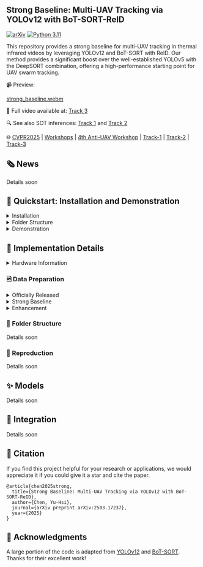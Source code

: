 ## Strong Baseline: Multi-UAV Tracking via YOLOv12 with BoT-SORT-ReID




[![arXiv](https://img.shields.io/badge/arXiv-2503.17237-b31b1b.svg)](https://arxiv.org/pdf/2503.17237)
[![Python 3.11](https://img.shields.io/badge/python-3.11-blue.svg)](https://www.python.org/downloads/release/python-3110/)




This repository provides a strong baseline for multi-UAV tracking in thermal infrared videos by leveraging YOLOv12 and BoT-SORT with ReID. Our method provides a significant boost over the well-established YOLOv5 with the DeepSORT combination, offering a high-performance starting point for UAV swarm tracking.




📹 Preview:

[strong_baseline.webm](https://github.com/user-attachments/assets/702b3e80-fd3c-48f0-8032-a2a97563c19f)

🔗 Full video available at: [Track 3](https://youtu.be/_IiUISzCeU8?si=19JnHdwS9GLoYdtL)

🔍 See also SOT inferences: [Track 1](https://youtu.be/HOwMRm1l124?si=ewlZ5wr1_CUDFWk_) and [Track 2](https://youtu.be/M7lSrqYkpEQ?si=EyVhfOPNRLPVzYI2)

🌐 [CVPR2025](https://cvpr.thecvf.com/) | [Workshops](https://cvpr.thecvf.com/Conferences/2025/workshop-list) | [4th Anti-UAV Workshop](https://anti-uav.github.io/) | [Track-1](https://codalab.lisn.upsaclay.fr/competitions/21688) | [Track-2](https://codalab.lisn.upsaclay.fr/competitions/21690) | [Track-3](https://codalab.lisn.upsaclay.fr/competitions/21806)








## 🗞️ News

Details soon








## 🚀 Quickstart: Installation and Demonstration


<details><summary>Installation</summary>

```bash
$ conda create -n yolov12_botsort python=3.11 -y
$ conda activate yolov12_botsort
$ git clone https://github.com/wish44165/YOLOv12-BoT-SORT-ReID.git
$ cd YOLOv12-BoT-SORT-ReID/yolov12/
$ wget https://github.com/Dao-AILab/flash-attention/releases/download/v2.7.3/flash_attn-2.7.3+cu11torch2.2cxx11abiFALSE-cp311-cp311-linux_x86_64.whl
$ pip install -r requirements.txt
$ pip install -e .
$ cd ../
$ pip3 install torch torchvision torchaudio
$ pip3 install -r requirements.txt
$ python3 setup.py develop
$ pip3 install cython; pip3 install 'git+https://github.com/cocodataset/cocoapi.git#subdirectory=PythonAPI'
$ pip3 install cython_bbox
$ pip3 install faiss-cpu
```
  
</details>


<details><summary>Folder Structure</summary>

```
YOLOv12-BoT-SORT-ReID/
├── data/
│   └── demo/
│       ├── MOT/
│       │   ├── Test_imgs/
│       │   │   ├── MultiUAV-003/
│       │   │   ├── MultiUAV-135/
│       │   │   ├── MultiUAV-173/
│       │   │   └── MultiUAV-261/
│       │   └── TestLabels_FirstFrameOnly/
│       │       ├── MultiUAV-003.txt
│       │       ├── MultiUAV-135.txt
│       │       ├── MultiUAV-173.txt
│       │       └── MultiUAV-261.txt
│       └── SOT/
│           ├── Track1/
│           │   ├── 20190926_111509_1_8/
│           │   ├── 41_1/
│           │   ├── new30_train-new/
│           │   └── wg2022_ir_050_split_01/
│           └── Track2/
│               ├── 02_6319_0000-1499/
│               ├── 3700000000002_110743_1/
│               ├── DJI_0057_1/
│               └── wg2022_ir_032_split_04/
└── BoT-SORT/
```
  
</details>


<details><summary>Demonstration</summary>

```bash
$ cd BoT-SORT/

# Track 1
$ python3 tools/predict_track1.py --weights ./yolov12/weights/SOT_yolov12l.pt --source ../data/demo/SOT/Track1/ --img-size 640 --device "0" --conf-thres 0.01 --iou-thres 0.01 --track_high_thresh 0.1 --track_low_thresh 0.01 --fuse-score --agnostic-nms --min_box_area 4 --save_path_answer ./submit/track1/demo --hide-labels-name

# Track 2
$ python3 tools/predict_track2.py --weights ./yolov12/weights/SOT_yolov12l.pt --source ../data/demo/SOT/Track2/ --img-size 640 --device "0" --conf-thres 0.01 --iou-thres 0.01 --track_high_thresh 0.1 --track_low_thresh 0.01 --fuse-score --agnostic-nms --min_box_area 1 --save_path_answer ./submit/track2/demo --hide-labels-name

# Track 3
$ python3 tools/predict_track3.py --weights ./yolov12/weights/MOT_yolov12n.pt --source ../test/MultiUAV_Test/ --img-size 1600 --device "0" --track_buffer 60 --save_path_answer ./submit/track3/demo --hide-labels-name

# Heatmap
$ cd yolov12/
$ python heatmap.py
```
  
</details>








## 🌟 Implementation Details


<details><summary>Hardware Information</summary>

### Laptop

- CPU: Intel® Core™ i7-12650H
- GPU: NVIDIA GeForce RTX 4050 Laptop GPU (6GB)
- RAM: 23734MiB

### HPC

- GPU: Spartan gpu-h100 (80GB), gpu-a100 (80GB)
  
</details>




### 🖻 Data Preparation


<details><summary>Officially Released</summary>

- [Official Dataset Release for the 4th Anti-UAV Challenge](https://zenodo.org/records/15103888)

```
4th_Anti-UAV_Challenge/
├── baseline/
│   ├── Baseline_code.zip
│   └── MultiUAV_Baseline_code_and_submissi.zip
├── test/
│   ├── MultiUAV_Test.zip
│   ├── track1_test.zip
│   └── track2_test.zip
└── train/
    ├── MultiUAV_Train.zip
    └── train.zip
```
  
</details>


<details><summary>Strong Baseline</summary>

```
train/
├── MOT/
│   └── AntiUAV_train_val.zip
├── ReID/
│   ├── MOT20_subset.zip
│   └── MOT20.zip
└── SOT/
    ├── AntiUAV_train_val_test.zip
    └── AntiUAV_train_val.zip
```

</details>


<details><summary>Enhancement</summary>

Details soon

</details>




### 📂 Folder Structure

Details soon




### 🔩 Reproduction

Details soon








## ✨ Models

Details soon








## 🧩 Integration

Details soon








## 📜 Citation

If you find this project helpful for your research or applications, we would appreciate it if you could give it a star and cite the paper.

```
@article{chen2025strong,
  title={Strong Baseline: Multi-UAV Tracking via YOLOv12 with BoT-SORT-ReID},
  author={Chen, Yu-Hsi},
  journal={arXiv preprint arXiv:2503.17237},
  year={2025}
}
```








## 🙏 Acknowledgments

A large portion of the code is adapted from [YOLOv12](https://github.com/sunsmarterjie/yolov12) and [BoT-SORT](https://github.com/NirAharon/BoT-SORT). Thanks for their excellent work!